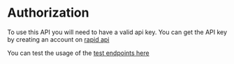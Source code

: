 # Authorization

To use this API you will need to have a valid api key. You can get the API key by creating an account on [rapid api](https://rapidapi.com/)

You can test the usage of the [test endpoints here]($e/Test/Languages)

